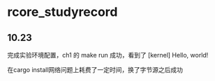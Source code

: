 # rcore_studyrecord
## 10.23
完成实验环境配置，ch1 的 make run 成功，看到了 \[kernel] Hello, world!

在cargo install网络问题上耗费了一定时间，换了字节源之后成功
